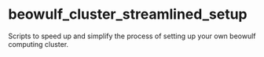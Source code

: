 # beowulf_cluster_streamlined_setup
Scripts to speed up and simplify the process of setting up your own beowulf computing cluster. 
